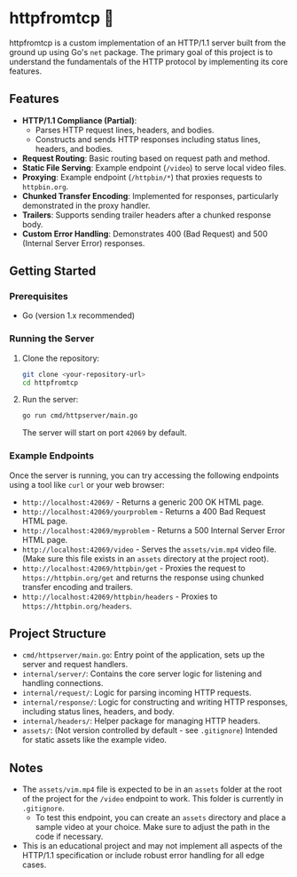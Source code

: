# httpfromtcp 🛜

httpfromtcp is a custom implementation of an HTTP/1.1 server built from the ground up using Go's `net` package. The primary goal of this project is to understand the fundamentals of the HTTP protocol by implementing its core features.

## Features

*   **HTTP/1.1 Compliance (Partial)**:
    *   Parses HTTP request lines, headers, and bodies.
    *   Constructs and sends HTTP responses including status lines, headers, and bodies.
*   **Request Routing**: Basic routing based on request path and method.
*   **Static File Serving**: Example endpoint (`/video`) to serve local video files.
*   **Proxying**: Example endpoint (`/httpbin/*`) that proxies requests to `httpbin.org`.
*   **Chunked Transfer Encoding**: Implemented for responses, particularly demonstrated in the proxy handler.
*   **Trailers**: Supports sending trailer headers after a chunked response body.
*   **Custom Error Handling**: Demonstrates 400 (Bad Request) and 500 (Internal Server Error) responses.

## Getting Started

### Prerequisites

*   Go (version 1.x recommended)

### Running the Server

1.  Clone the repository:
    ```bash
    git clone <your-repository-url>
    cd httpfromtcp
    ```
2.  Run the server:
    ```bash
    go run cmd/httpserver/main.go
    ```
    The server will start on port `42069` by default.

### Example Endpoints

Once the server is running, you can try accessing the following endpoints using a tool like `curl` or your web browser:

*   `http://localhost:42069/` - Returns a generic 200 OK HTML page.
*   `http://localhost:42069/yourproblem` - Returns a 400 Bad Request HTML page.
*   `http://localhost:42069/myproblem` - Returns a 500 Internal Server Error HTML page.
*   `http://localhost:42069/video` - Serves the `assets/vim.mp4` video file. (Make sure this file exists in an `assets` directory at the project root).
*   `http://localhost:42069/httpbin/get` - Proxies the request to `https://httpbin.org/get` and returns the response using chunked transfer encoding and trailers.
*   `http://localhost:42069/httpbin/headers` - Proxies to `https://httpbin.org/headers`.

## Project Structure

*   `cmd/httpserver/main.go`: Entry point of the application, sets up the server and request handlers.
*   `internal/server/`: Contains the core server logic for listening and handling connections.
*   `internal/request/`: Logic for parsing incoming HTTP requests.
*   `internal/response/`: Logic for constructing and writing HTTP responses, including status lines, headers, and body.
*   `internal/headers/`: Helper package for managing HTTP headers.
*   `assets/`: (Not version controlled by default - see `.gitignore`) Intended for static assets like the example video.

## Notes

*   The `assets/vim.mp4` file is expected to be in an `assets` folder at the root of the project for the `/video` endpoint to work. This folder is currently in `.gitignore`.
    *  To test this endpoint, you can create an `assets` directory and place a sample video at your choice. Make sure to adjust the path in the code if necessary.
*   This is an educational project and may not implement all aspects of the HTTP/1.1 specification or include robust error handling for all edge cases.
